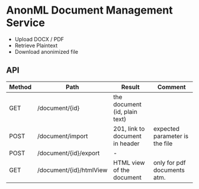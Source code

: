 # AnonML Document Management Service

* Upload DOCX / PDF
* Retrieve Plaintext
* Download anonimized file

## API

| Method | Path                  | Result | Comment |
|--------|-----------------------|--------|---------|
| GET    | /document/{id}        |the document (id, plain text)|         |
| POST   | /document/import             | 201, link to document in header|expected parameter is the file|
| POST   | /document/{id}/export | - |         |
| GET | /document/{id}/htmlView | HTML view of the document | only for pdf documents atm. |







